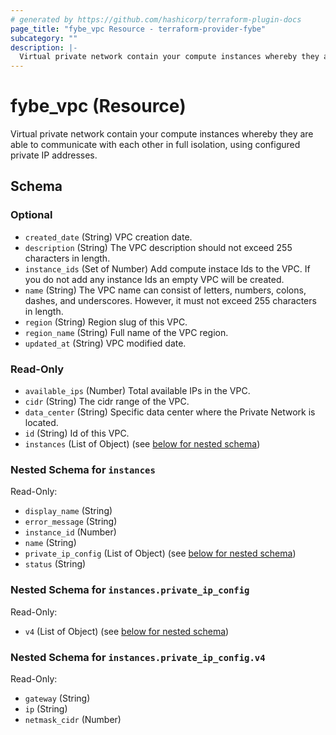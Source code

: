```yaml
---
# generated by https://github.com/hashicorp/terraform-plugin-docs
page_title: "fybe_vpc Resource - terraform-provider-fybe"
subcategory: ""
description: |-
  Virtual private network contain your compute instances whereby they are able to communicate with each other in full isolation, using configured private IP addresses.
---
```


# fybe_vpc (Resource)

Virtual private network contain your compute instances whereby they are able to communicate with each other in full isolation, using configured private IP addresses.



<!-- schema generated by tfplugindocs -->
## Schema

### Optional

- `created_date` (String) VPC creation date.
- `description` (String) The VPC description should not exceed 255 characters in length.
- `instance_ids` (Set of Number) Add compute instace Ids to the VPC. If you do not add any instance Ids an empty VPC will be created.
- `name` (String) The VPC name can consist of letters, numbers, colons, dashes, and underscores. However, it must not exceed 255 characters in length.
- `region` (String) Region slug of this VPC.
- `region_name` (String) Full name of the VPC region.
- `updated_at` (String) VPC modified date.

### Read-Only

- `available_ips` (Number) Total available IPs in the VPC.
- `cidr` (String) The cidr range of the VPC.
- `data_center` (String) Specific data center where the Private Network is located.
- `id` (String) Id of this VPC.
- `instances` (List of Object) (see [below for nested schema](#nestedatt--instances))

<a id="nestedatt--instances"></a>
### Nested Schema for `instances`

Read-Only:

- `display_name` (String)
- `error_message` (String)
- `instance_id` (Number)
- `name` (String)
- `private_ip_config` (List of Object) (see [below for nested schema](#nestedobjatt--instances--private_ip_config))
- `status` (String)

<a id="nestedobjatt--instances--private_ip_config"></a>
### Nested Schema for `instances.private_ip_config`

Read-Only:

- `v4` (List of Object) (see [below for nested schema](#nestedobjatt--instances--private_ip_config--v4))

<a id="nestedobjatt--instances--private_ip_config--v4"></a>
### Nested Schema for `instances.private_ip_config.v4`

Read-Only:

- `gateway` (String)
- `ip` (String)
- `netmask_cidr` (Number)
